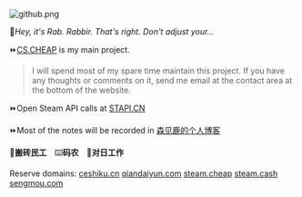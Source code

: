 ![github.png](https://raw.githubusercontent.com/senjianlu/imgs/master/github2.png)

📼*Hey, it's Rab. Rabbir. That's right. Don't adjust your...*  

⏩[CS.CHEAP](https://cs.cheap) is my main project.  
>I will spend most of my spare time maintain this project. If you have any thoughts or comments on it, send me email at the contact area at the bottom of the website.  

⏩Open Steam API calls at [STAPI.CN](https://stapi.cn)  

⏩Most of the  notes will be recorded in [森见鹿的个人博客](https://senjianlu.com)  

💸**搬砖民工**　⌨️**码农**　🌸**对日工作**

Reserve domains: [ceshiku.cn](http://ceshiku.cn) [qiandaiyun.com](https://qiandaiyun.com) [steam.cheap](http://steam.cheap) [steam.cash](http://steam.cash) [sengmou.com](sengmou.com)
